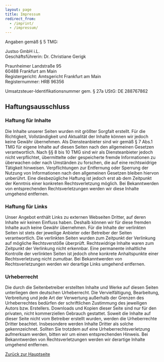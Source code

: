 ```yaml
---
layout: page
title: Impressum
redirect_from:
  - /imprint/
  - /impressum/
---
```


Angaben gemäß § 5 TMG:

Justso GmbH i.L.<br>
Geschäftsführerin: Dr. Christiane Gerigk

Praunheimer Landstraße 95<br>
60488 Frankfurt am Main<br>
Registergericht: Amtsgericht Frankfurt am Main<br>
Registernummer: HRB 96356

Umsatzsteuer-Identifikationsnummer gem. § 27a UStG: DE 288767862

## Haftungsausschluss

### Haftung für Inhalte
Die Inhalte unserer Seiten wurden mit größter Sorgfalt erstellt. Für die Richtigkeit, Vollständigkeit und Aktualität der
Inhalte können wir jedoch keine Gewähr übernehmen. Als Diensteanbieter sind wir gemäß § 7 Abs.1 TMG für eigene Inhalte
auf diesen Seiten nach den allgemeinen Gesetzen verantwortlich. Nach §§ 8 bis 10 TMG sind wir als Diensteanbieter jedoch
nicht verpflichtet, übermittelte oder gespeicherte fremde Informationen zu überwachen oder nach Umständen zu forschen, 
die auf eine rechtswidrige Tätigkeit hinweisen. Verpflichtungen zur Entfernung oder Sperrung der Nutzung von 
Informationen nach den allgemeinen Gesetzen bleiben hiervon unberührt. Eine diesbezügliche Haftung ist jedoch erst ab 
dem Zeitpunkt der Kenntnis einer konkreten Rechtsverletzung möglich. Bei Bekanntwerden von entsprechenden 
Rechtsverletzungen werden wir diese Inhalte umgehend entfernen.

### Haftung für Links
Unser Angebot enthält Links zu externen Webseiten Dritter, auf deren Inhalte wir keinen Einfluss haben. Deshalb können 
wir für diese fremden Inhalte auch keine Gewähr übernehmen. Für die Inhalte der verlinkten Seiten ist stets der 
jeweilige Anbieter oder Betreiber der Seiten verantwortlich. Die verlinkten Seiten wurden zum Zeitpunkt der Verlinkung 
auf mögliche Rechtsverstöße überprüft. Rechtswidrige Inhalte waren zum Zeitpunkt der Verlinkung nicht erkennbar. Eine 
permanente inhaltliche Kontrolle der verlinkten Seiten ist jedoch ohne konkrete Anhaltspunkte einer Rechtsverletzung 
nicht zumutbar. Bei Bekanntwerden von Rechtsverletzungen werden wir derartige Links umgehend entfernen.

### Urheberrecht
Die durch die Seitenbetreiber erstellten Inhalte und Werke auf diesen Seiten unterliegen dem deutschen Urheberrecht. 
Die Vervielfältigung, Bearbeitung, Verbreitung und jede Art der Verwertung außerhalb der Grenzen des Urheberrechtes 
bedürfen der schriftlichen Zustimmung des jeweiligen Autors bzw. Erstellers. Downloads und Kopien dieser Seite sind nur 
für den privaten, nicht kommerziellen Gebrauch gestattet. Soweit die Inhalte auf dieser Seite nicht vom Betreiber 
erstellt wurden, werden die Urheberrechte Dritter beachtet. Insbesondere werden Inhalte Dritter als solche 
gekennzeichnet. Sollten Sie trotzdem auf eine Urheberrechtsverletzung aufmerksam werden, bitten wir um einen 
entsprechenden Hinweis. Bei Bekanntwerden von Rechtsverletzungen werden wir derartige Inhalte umgehend entfernen.

[Zurück zur Hauptseite](./)
